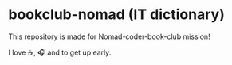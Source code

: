 # bookclub-nomad (IT dictionary)

This repository is made for Nomad-coder-book-club mission!


I love ☕, 🎧 and to get up early.   

